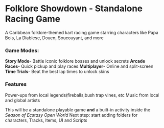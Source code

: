 # Folklore Showdown - Standalone Racing Game
A Caribbean folklore-themed kart racing game starring characters like Papa Bois, La Diablese, Douen, Soucouyant, and more
### Game Modes:
**Story Mode**- Battle iconic folklore bosses and unlock secrets
**Arcade Races**- Quick pickup and play races
**Multiplayer**- Online and split-screen
**Time Trials**- Beat the best lap times to unlock skins

### Features
Power-ups from local legends(fireballs,bush trap vines, etc
Music from local and global artists

This will be a standalone playable game **and** a built-in activity inside the *Season of Ecstasy Open World*
Next step: start adding folders for characters, Tracks, Items, UI and Scripts
